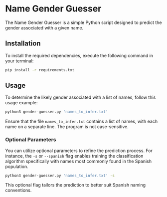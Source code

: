 # Name Gender Guesser

The Name Gender Guesser is a simple Python script designed to predict the gender associated with a given name.

## Installation

To install the required dependencies, execute the following command in your terminal:

```bash
pip install -r requirements.txt
```

## Usage

To determine the likely gender associated with a list of names, follow this usage example:

```bash
python3 gender-guesser.py 'names_to_infer.txt'
```

Ensure that the file `names_to_infer.txt` contains a list of names, with each name on a separate line. The program is not case-sensitive.

### Optional Parameters

You can utilize optional parameters to refine the prediction process. For instance, the `-s` or `--spanish` flag enables training the classification algorithm specifically with names most commonly found in the Spanish population.

```bash
python3 gender-guesser.py 'names_to_infer.txt' -s
```

This optional flag tailors the prediction to better suit Spanish naming conventions.
